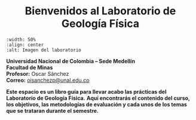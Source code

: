 <h1 style="text-align:center;">Bienvenidos al Laboratorio de Geología Física</h1>



```{image} images/laboratorio.png
:width: 50%
:align: center
:alt: Imagen del laboratorio
```

**Universidad Nacional de Colombia – Sede Medellín**  
**Facultad de Minas**  
**Profesor:** Oscar Sánchez  
**Correo:** oisanchezp@unal.edu.co




**Este espacio es un libro guía para llevar acabo las prácticas del Laboratorio de Geología Física.**
**Aquí encontrarás el contenido del curso, los objetivos, las metodologías de evaluación y cada unos de los temas que se trataran durante el semestre.**
